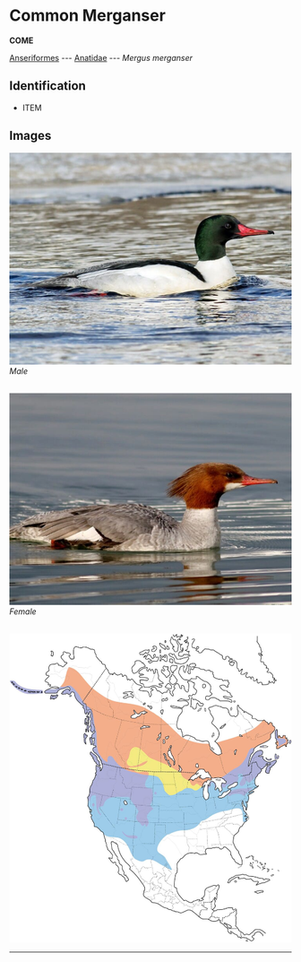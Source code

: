 # Common Merganser
**COME**

[Anseriformes](/birding/orders/anseriformes) ---
[Anatidae](/birding/orders/anseriformes/anatidae) ---
*Mergus merganser*

## Identification
- ITEM

## Images
![](/birding/images/mergus_merganser_come_male.jpg)</br>
*Male* </br></br>

![](/birding/images/mergus_merganser_come_female.jpg)</br>
*Female* </br></br>

![](/birding/images/mergus_merganser_come_map.jpg)

----

<!---## Notes
### DATE. PLACE---SPECIFIC
NOTE--->
